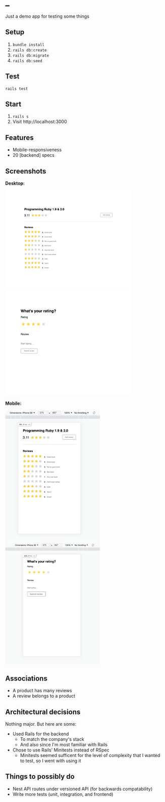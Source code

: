 # _
Just a demo app for testing some things

## Setup
1. `bundle install`
2. `rails db:create`
3. `rails db:migrate`
4. `rails db:seed`

## Test
```
rails test
```

## Start
1. `rails s`
2. Visit http://localhost:3000

## Features
- Mobile-responsiveness
- 20 [backend] specs

## Screenshots
__Desktop:__

<img src="./public/images/mvp_product_show.png" width="400" />
<br/>
<img src="./public/images/mvp_product_review.png" width="400" />
<br/>

__Mobile:__

<img src="./public/images/mvp_product_show_mobile.png" width="300" />
<br/>
<img src="./public/images/mvp_product_review_mobile.png" width="300" />

## Associations
- A product has many reviews
- A review belongs to a product

## Architectural decisions
Nothing major. But here are some:
- Used Rails for the backend
  - To match the company's stack
  - And also since I'm most familiar with Rails
- Chose to use Rails' Minitests instead of RSpec
  - Minitests seemed sufficent for the level of complexity that I wanted to test,
    so I went with using it

## Things to possibly do
- Nest API routes under versioned API (for backwards compatability)
- Write more tests (unit, integration, and frontend)

